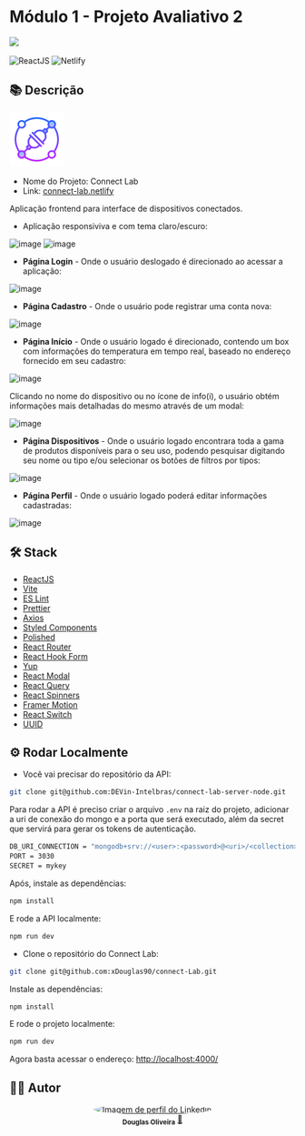 # Módulo 1 - Projeto Avaliativo 2

<img src="https://lab365.sesisenai.org.br/img/devinhouse-logo.png" />

![ReactJS](https://img.shields.io/badge/reactjs-61DAFB?style=for-the-badge&logo=react&logoColor=black)
![Netlify](https://img.shields.io/badge/netlify-%23000000.svg?style=for-the-badge&logo=netlify&logoColor=#00C7B7)

## 📚 Descrição

<img src="./public/connect-lab-logo.png" />

- Nome do Projeto: Connect Lab
- Link: [connect-lab.netlify](https://connect-lab.netlify.app/)

Aplicação frontend para interface de dispositivos conectados.

- Aplicação responsiviva e com tema claro/escuro:

![image](https://user-images.githubusercontent.com/23640888/192613751-fdef31a3-bf97-4031-acbe-ee369e809135.png)
![image](https://user-images.githubusercontent.com/23640888/192613831-4d5e7542-71a5-47cc-a692-264dc34ef085.png)


- <strong>Página Login</strong> - Onde o usuário deslogado é direcionado ao acessar a aplicação:

![image](https://user-images.githubusercontent.com/23640888/192612982-21834ee8-1b89-4389-bfd6-1d39051ff00e.png)

- <strong>Página Cadastro</strong> - Onde o usuário pode registrar uma conta nova:

![image](https://user-images.githubusercontent.com/23640888/192613319-d07d9503-2a11-460b-a3c1-d159dbef3f7f.png)


- <strong>Página Início</strong> - Onde o usuário logado é direcionado, contendo um box com informações do temperatura em tempo real, baseado no endereço fornecido em seu cadastro:

![image](https://user-images.githubusercontent.com/23640888/192611349-99459c4c-cb4a-4b2d-b5e9-fce5fe915e76.png)

Clicando no nome do dispositivo ou no ícone de info(i), o usuário obtém informações mais detalhadas do mesmo através de um modal:

![image](https://user-images.githubusercontent.com/23640888/192614515-7dbbc777-1ff1-4aec-8e15-5cc1556043b2.png)


- <strong>Página Dispositivos</strong> - Onde o usuário logado encontrara toda a gama de produtos disponíveis para o seu uso, podendo pesquisar digitando seu nome ou tipo e/ou selecionar os botões de filtros por tipos:

![image](https://user-images.githubusercontent.com/23640888/192611811-5a5b7432-ba9d-43d2-860e-333e3df5757c.png)

- <strong>Página Perfil</strong> - Onde o usuário logado poderá editar informações cadastradas:

![image](https://user-images.githubusercontent.com/23640888/192612254-ad336d4c-4b68-414b-84af-b50db56cee2a.png)

## 🛠️ Stack

- [ReactJS](https://pt-br.reactjs.org/)
- [Vite](https://vitejs.dev/)
- [ES Lint](https://eslint.org/)
- [Prettier](https://prettier.io/)
- [Axios](https://axios-http.com/ptbr/)
- [Styled Components](https://styled-components.com/)
- [Polished](https://polished.js.org/)
- [React Router](https://reactrouter.com/en/main)
- [React Hook Form](https://react-hook-form.com/)
- [Yup](https://github.com/jquense/yup)
- [React Modal](https://reactcommunity.org/react-modal/)
- [React Query](https://react-query-v3.tanstack.com/)
- [React Spinners](https://www.davidhu.io/react-spinners/)
- [Framer Motion](https://www.framer.com/motion/)
- [React Switch](https://www.npmjs.com/package/react-switch)
- [UUID](https://www.npmjs.com/package/uuid)

## ⚙️ Rodar Localmente

- Você vai precisar do repositório da API:

```bash
git clone git@github.com:DEVin-Intelbras/connect-lab-server-node.git
```

Para rodar a API é preciso criar o arquivo `.env` na raiz do projeto, adicionar a uri de conexão do mongo e a porta que será executado, além da secret que servirá para gerar os tokens de autenticação.

```bash
DB_URI_CONNECTION = "mongodb+srv://<user>:<password>@<uri>/<collection>?retryWrites=true&w=majority"
PORT = 3030
SECRET = mykey
```

Após, instale as dependências:

```bash
npm install
```

E rode a API localmente:

```bash
npm run dev
```

- Clone o repositório do Connect Lab:

```bash
git clone git@github.com:xDouglas90/connect-Lab.git
```

Instale as dependências:

```bash
npm install
```

E rode o projeto localmente:

```bash
npm run dev
```

Agora basta acessar o endereço: [http://localhost:4000/](http://localhost:4000/)

## 👨‍💻 Autor

<div align="center">
<a href="https://www.linkedin.com/in/odouglas-oliveira/">
 <img style="border-radius: 50%;" src="https://media-exp1.licdn.com/dms/image/C4D03AQFbTKz3Eu2jaw/profile-displayphoto-shrink_800_800/0/1649274791131?e=1666224000&v=beta&t=i02leEaNKD7lzAD9tst3mX9OHpvsL2t8DONcYk-wQaM" width="100px;" alt="Imagem de perfil do Linkedin"/>
 <br />
 <sub><b>Douglas Oliveira</b></sub></a> <a href="https://www.linkedin.com/in/odouglas-oliveira/" title="Linkedin">🚀</a>  <br />
</div>
